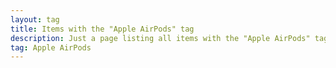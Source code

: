 ```yaml
---
layout: tag
title: Items with the "Apple AirPods" tag
description: Just a page listing all items with the "Apple AirPods" tag
tag: Apple AirPods
---
```

